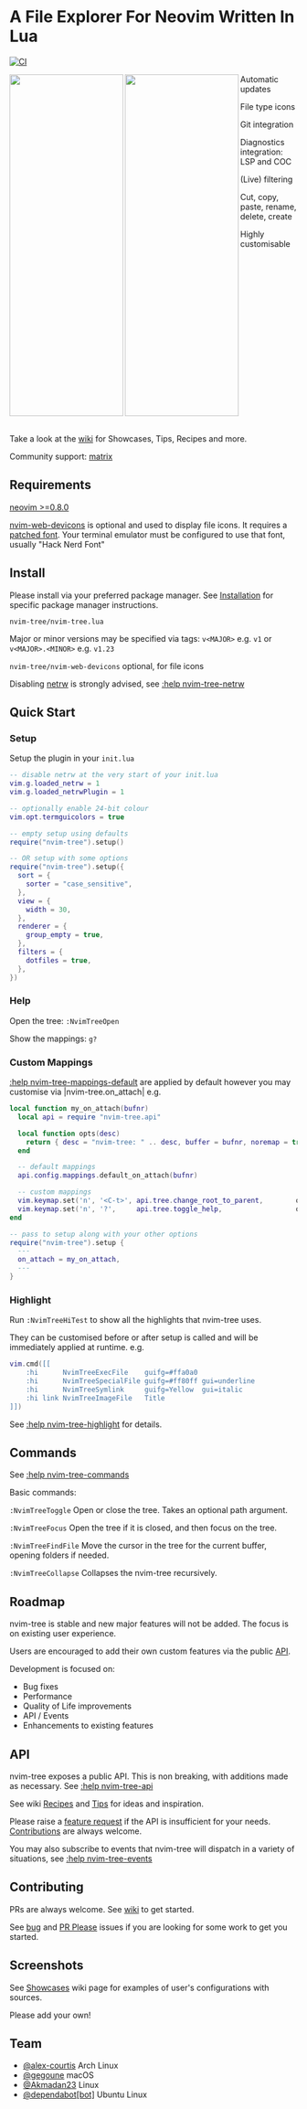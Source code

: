 # A File Explorer For Neovim Written In Lua

[![CI](https://github.com/nvim-tree/nvim-tree.lua/actions/workflows/ci.yml/badge.svg)](https://github.com/nvim-tree/nvim-tree.lua/actions/workflows/ci.yml)

<img align="left" width="199" height="598" src="https://user-images.githubusercontent.com/1505378/232662694-8dc494e0-24da-497a-8541-29344293378c.png">
<img align="left" width="199" height="598" src="https://user-images.githubusercontent.com/1505378/232662698-2f321315-c67a-486b-85d8-8c391de52392.png">

   Automatic updates

   File type icons

   Git integration

   Diagnostics integration: LSP and COC

   (Live) filtering

   Cut, copy, paste, rename, delete, create

   Highly customisable

<br clear="left"/>
<br />

Take a look at the [wiki](https://github.com/nvim-tree/nvim-tree.lua/wiki) for Showcases, Tips, Recipes and more.

Community support: [matrix](https://matrix.to/#/#nvim-tree:matrix.org)

## Requirements

[neovim >=0.8.0](https://github.com/neovim/neovim/wiki/Installing-Neovim)

[nvim-web-devicons](https://github.com/nvim-tree/nvim-web-devicons) is optional and used to display file icons. It requires a [patched font](https://www.nerdfonts.com/). Your terminal emulator must be configured to use that font, usually "Hack Nerd Font"

## Install

Please install via your preferred package manager. See [Installation](https://github.com/nvim-tree/nvim-tree.lua/wiki/Installation) for specific package manager instructions.

`nvim-tree/nvim-tree.lua`

Major or minor versions may be specified via tags: `v<MAJOR>` e.g. `v1` or `v<MAJOR>.<MINOR>` e.g. `v1.23`

`nvim-tree/nvim-web-devicons` optional, for file icons

Disabling [netrw](https://neovim.io/doc/user/pi_netrw.html) is strongly advised, see [:help nvim-tree-netrw](doc/nvim-tree-lua.txt)

## Quick Start

### Setup

Setup the plugin in your `init.lua`

```lua
-- disable netrw at the very start of your init.lua
vim.g.loaded_netrw = 1
vim.g.loaded_netrwPlugin = 1

-- optionally enable 24-bit colour
vim.opt.termguicolors = true

-- empty setup using defaults
require("nvim-tree").setup()

-- OR setup with some options
require("nvim-tree").setup({
  sort = {
    sorter = "case_sensitive",
  },
  view = {
    width = 30,
  },
  renderer = {
    group_empty = true,
  },
  filters = {
    dotfiles = true,
  },
})
```

### Help

Open the tree:  `:NvimTreeOpen`

Show the mappings:  `g?`

### Custom Mappings

[:help nvim-tree-mappings-default](doc/nvim-tree-lua.txt) are applied by default however you may customise via |nvim-tree.on_attach| e.g.

```lua
local function my_on_attach(bufnr)
  local api = require "nvim-tree.api"

  local function opts(desc)
    return { desc = "nvim-tree: " .. desc, buffer = bufnr, noremap = true, silent = true, nowait = true }
  end

  -- default mappings
  api.config.mappings.default_on_attach(bufnr)

  -- custom mappings
  vim.keymap.set('n', '<C-t>', api.tree.change_root_to_parent,        opts('Up'))
  vim.keymap.set('n', '?',     api.tree.toggle_help,                  opts('Help'))
end

-- pass to setup along with your other options
require("nvim-tree").setup {
  ---
  on_attach = my_on_attach,
  ---
}
```

### Highlight

Run `:NvimTreeHiTest` to show all the highlights that nvim-tree uses.

They can be customised before or after setup is called and will be immediately
applied at runtime. e.g.

```lua
vim.cmd([[
    :hi      NvimTreeExecFile    guifg=#ffa0a0
    :hi      NvimTreeSpecialFile guifg=#ff80ff gui=underline
    :hi      NvimTreeSymlink     guifg=Yellow  gui=italic
    :hi link NvimTreeImageFile   Title
]])
```
See [:help nvim-tree-highlight](doc/nvim-tree-lua.txt) for details.

## Commands

See [:help nvim-tree-commands](doc/nvim-tree-lua.txt)

Basic commands:

`:NvimTreeToggle` Open or close the tree. Takes an optional path argument.

`:NvimTreeFocus` Open the tree if it is closed, and then focus on the tree.

`:NvimTreeFindFile` Move the cursor in the tree for the current buffer, opening folders if needed.

`:NvimTreeCollapse` Collapses the nvim-tree recursively.

## Roadmap

nvim-tree is stable and new major features will not be added. The focus is on existing user experience.

Users are encouraged to add their own custom features via the public [API](#api).

Development is focused on:
* Bug fixes
* Performance
* Quality of Life improvements
* API / Events
* Enhancements to existing features

## API

nvim-tree exposes a public API. This is non breaking, with additions made as necessary. See [:help nvim-tree-api](doc/nvim-tree-lua.txt)

See wiki [Recipes](https://github.com/nvim-tree/nvim-tree.lua/wiki/Recipes) and [Tips](https://github.com/nvim-tree/nvim-tree.lua/wiki/Tips) for ideas and inspiration.

Please raise a [feature request](https://github.com/nvim-tree/nvim-tree.lua/issues/new?assignees=&labels=feature+request&template=feature_request.md&title=) if the API is insufficient for your needs. [Contributions](#Contributing) are always welcome.

You may also subscribe to events that nvim-tree will dispatch in a variety of situations, see [:help nvim-tree-events](doc/nvim-tree-lua.txt)

## Contributing

PRs are always welcome. See [wiki](https://github.com/nvim-tree/nvim-tree.lua/wiki/Development) to get started.

See [bug](https://github.com/nvim-tree/nvim-tree.lua/issues?q=is%3Aissue+is%3Aopen+label%3Abug) and [PR Please](https://github.com/nvim-tree/nvim-tree.lua/issues?q=is%3Aopen+is%3Aissue+label%3A%22PR+please%22) issues if you are looking for some work to get you started.

## Screenshots

See [Showcases](https://github.com/nvim-tree/nvim-tree.lua/wiki/Showcases) wiki page for examples of user's configurations with sources.

Please add your own!

## Team

* [@alex-courtis](https://github.com/alex-courtis) Arch Linux
* [@gegoune](https://github.com/gegoune) macOS
* [@Akmadan23](https://github.com/Akmadan23) Linux
* [@dependabot[bot]](https://github.com/apps/dependabot) Ubuntu Linux
